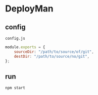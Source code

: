 # DeployMan

## config
`config.js`
```js
module.exports = {
    sourceDir: "/path/to/source/of/git",
    destDir: "/path/to/source/no/git",
};
```

## run
```
npm start
```